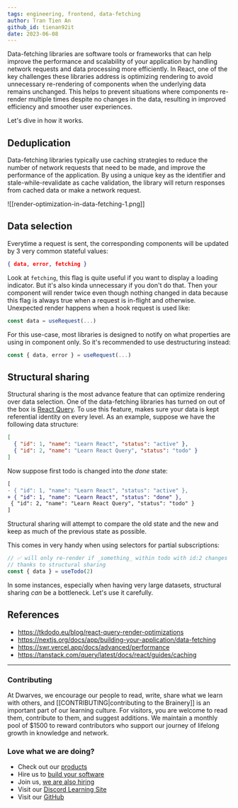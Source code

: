 ```yaml
---
tags: engineering, frontend, data-fetching
author: Tran Tien An
github_id: tienan92it
date: 2023-06-08
---
```


Data-fetching libraries are software tools or frameworks that can help improve the performance and scalability of your application by handling network requests and data processing more efficiently. In React, one of the key challenges these libraries address is optimizing rendering to avoid unnecessary re-rendering of components when the underlying data remains unchanged. This helps to prevent situations where components re-render multiple times despite no changes in the data, resulting in improved efficiency and smoother user experiences.

Let's dive in how it works.

## Deduplication

Data-fetching libraries typically use caching strategies to reduce the number of network requests that need to be made, and improve the performance of the application. By using a unique key as the identifier and stale-while-revalidate as cache validation, the library will return responses from cached data or make a network request.

![[render-optimization-in-data-fetching-1.png]]

## Data selection

Everytime a request is sent, the corresponding components will be updated by 3 very common stateful values:

```json
{ data, error, fetching }
```

Look at  `fetching`, this flag is quite useful if you want to display a loading indicator. But it's also kinda unnecessary if you don't do that. Then your component will render twice even though nothing changed in data because this flag is always true when a request is in-flight and otherwise. Unexpected render happens when a hook request is used like:

```js
const data = useRequest(...)
```

For this use-case, most libraries is designed to notify on what properties are using in component only. So it's recommended to use destructuring instead:

```js
const { data, error } = useRequest(...)
```

## Structural sharing

Structural sharing is the most advance feature that can optimize rendering over data selection. One of the data-fetching libraries has turned on out of the box is [React Query](https://tanstack.com/query/latest/). To use this feature, makes sure your data is kept referential identity on every level. As an example, suppose we have the following data structure:

```json
[
  { "id": 1, "name": "Learn React", "status": "active" },
  { "id": 2, "name": "Learn React Query", "status": "todo" }
]
```

Now suppose first todo is changed into the _done_ state:

```diff
[
- { "id": 1, "name": "Learn React", "status": "active" },
+ { "id": 1, "name": "Learn React", "status": "done" },
 { "id": 2, "name": "Learn React Query", "status": "todo" }
]
```

Structural sharing will attempt to compare the old state and the new and keep as much of the previous state as possible.

This comes in very handy when using selectors for partial subscriptions:

```js
// ✅ will only re-render if _something_ within todo with id:2 changes
// thanks to structural sharing
const { data } = useTodo(2)
```

In some instances, especially when having very large datasets, structural sharing _can_ be a bottleneck. Let's use it carefully.

## References

- https://tkdodo.eu/blog/react-query-render-optimizations
- https://nextjs.org/docs/app/building-your-application/data-fetching
- https://swr.vercel.app/docs/advanced/performance
- https://tanstack.com/query/latest/docs/react/guides/caching

---
<!-- cta -->
### Contributing

At Dwarves, we encourage our people to read, write, share what we learn with others, and [[CONTRIBUTING|contributing to the Brainery]] is an important part of our learning culture. For visitors, you are welcome to read them, contribute to them, and suggest additions. We maintain a monthly pool of $1500 to reward contributors who support our journey of lifelong growth in knowledge and network.

### Love what we are doing?

- Check out our [products](https://superbits.co)
- Hire us to [build your software](https://d.foundation)
- Join us, [we are also hiring](https://github.com/dwarvesf/WeAreHiring)
- Visit our [Discord Learning Site](https://discord.gg/dzNBpNTVEZ)
- Visit our [GitHub](https://github.com/dwarvesf)
